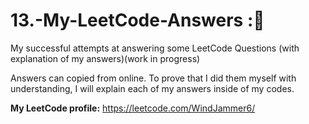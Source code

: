# 13.-My-LeetCode-Answers ::dart:
My successful attempts at answering some LeetCode Questions (with explanation of my answers)(work in progress)

Answers can copied from online. To prove that I did them myself with understanding, I will explain each of my answers inside of my codes.

**My LeetCode profile:**
https://leetcode.com/WindJammer6/
